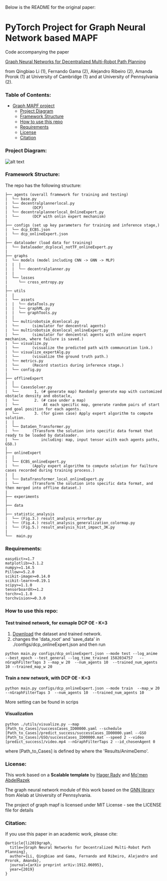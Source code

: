 Below is the README for the original paper:

# PyTorch Project for Graph Neural Network based MAPF
Code accompanying the paper

[Graph Neural Networks for Decentralized Multi-Robot Path Planning](https://arxiv.org/abs/1912.06095) 

from Qingbiao Li (1), Fernando Gama (2), Alejandro Ribeiro (2), Amanda Prorok (1) at University of Cambridge (1) and at University of Pennsylvania (2).

### Table of Contents: 
<!-- Table of contents generated generated by http://tableofcontent.eu -->
- [Graph MAPF project](#pytorch-project-template)
    - [Project Diagram](#template-class-diagram)
    - [Framework Structure](#repo-structure)
    - [How to use this repo](#use-repos)
    - [Requirements](#requirements)
    - [License](#license)
    - [Citation](#Citation)
    

### Project Diagram:
![alt text](utils/assets/class_diagram.png "Template Class diagram")

### Framework Structure:
The repo has the following structure:
```
├── agents (overall framework for training and testing)
|  └── base.py
|  └── decentralplannerlocal.py
|  └──      (DCP) 
|  └── decentralplannerlocal_OnlineExpert.py
|  └──      (DCP with onlin expert mechanism) 
|
├── configs (set up key parameters for training and inference stage,)
|  └── dcp_ECBS.json
|  └── dcp_onlineExpert.json
|
├── dataloader (load data for training)
|  └── Dataloader_dcplocal_notTF_onlineExpert.py
|
├── graphs 
|  └── models (model including CNN -> GNN -> MLP)
|  |  |
|  |  └── decentralplanner.py 
|  |
|  └── losses
|     └── cross_entropy.py
|
├── utils
|  |
|  └── assets
|  |  └── dataTools.py
|  |  └── graphML.py
|  |  └── graphTools.py
|  |
|  └── multirobotsim_dcenlocal.py 
|  └──      (simulator for dencentral agents)
|  └── multirobotsim_dcenlocal_onlineExpert.py 
|  └──      (simulator for dencentral agents with online expert mechanism, where failure is saved.)
|  └── visualize.py 
|  └──      (visualize the predicted path with communcation link.)
|  └── visualize_expertAlg.py
|  └──      (visualize the ground truth path.)
|  └── metrics.py 
|  └──      (Record stastics during inference stage.)
|  └── config.py 
|
├── offlineExpert
|  |
|  └── CasesSolver.py
|  └──       1, (# generate map) Randomly generate map with customized obstacle density and obstacle, 
|  └──       2. (# case under a map)
|  └──           At each specific map, generate random pairs of start and goal position for each agents.
|  └──       3. (for given case) Apply expert algorithm to compute solution.
|  |
|  └── DataGen_Transformer.py
|  └──      (Transform the solution into specific data format that ready to be loaded by dataloader.
|  └──          including: map, input tensor wiith each agents paths, GSO.)
|
├── onlineExpert
|  |
|  └── ECBS_onlineExpert.py
|  └──      (Apply expert algorithm to compute solution for failture cases recorded during training process.)
|  |
|  └── DataTransformer_local_onlineExpert.py
|  └──      (Transform the solution into specific data format, and then merged into offline dataset.)
|
├── experiments
|
├── data
|
├── statistic_analysis 
|  └── (Fig.3.) result_analysis_errorbar.py 
|  └── (Fig.4.) result_analysis_generalization_colormap.py
|  └── (Fig.5.) result_analysis_hist_impact_3K.py
|
└──  main.py

```


### Requirements:
```
easydict>=1.7
matplotlib>=3.1.2
numpy>=1.14.5
Pillow>=5.2.0
scikit-image>=0.14.0
scikit-learn>=0.19.1
scipy>=1.1.0
tensorboardX>=1.2
torch>=1.1.0
torchvision>=0.3.0
```
### How to use this repo:

#### Test trained network, for exmaple DCP OE - K=3
1. [Download](https://drive.google.com/drive/folders/1Cq6-U4n0dhrXC_yJGo8JgnZWqsA5Pz5g?usp=sharing) the dataset and trained network.
2. changes the 'data_root' and 'save_data' in ./configs/dcp_onlineExpert.json and then run
```
python main.py configs/dcp_onlineExpert.json --mode test --log_anime  --best_epoch --test_general --log_time_trained 1582034757   --nGraphFilterTaps 3 --map_w 20  --num_agents 10  --trained_num_agents 10 --trained_map_w 20
```
#### Train a new network, with DCP OE - K=3
```
python main.py configs/dcp_onlineExpert.json --mode train  --map_w 20 --nGraphFilterTaps 3  --num_agents 10  --trained_num_agents 10
```

More setting can be found in scrips

#### Visualization
```
python ./utils/visualize.py --map [Path_to_Cases]/successCases_ID00000.yaml --schedule  [Path_to_Cases]/predict_success/successCases_ID00000.yaml --GSO  [Path_to_Cases]/GSO/successCases_ID00000.mat --speed 2 --video [predict_success]/video.mp4 --nGraphFilterTaps 2 --id_chosenAgent 0
```
where [Path_to_Cases] is defined by where the 'Results/AnimeDemo'.

### License:
This work based on a **Scalable template**  by [Hager Rady](https://github.com/hagerrady13/) and [Mo'men AbdelRazek](https://github.com/moemen95)

The graph neural network module of this work based on the [GNN library](https://github.com/alelab-upenn/graph-neural-networks) from Alelab at University of Pennsylvania.

The project of graph mapf is licensed under MIT License - see the LICENSE file for details

### Citation:
If you use this paper in an academic work, please cite:
```
@article{li2019graph,
  title={Graph Neural Networks for Decentralized Multi-Robot Path Planning},
  author={Li, Qingbiao and Gama, Fernando and Ribeiro, Alejandro and Prorok, Amanda},
  journal={arXiv preprint arXiv:1912.06095},
  year={2019}
}
```
